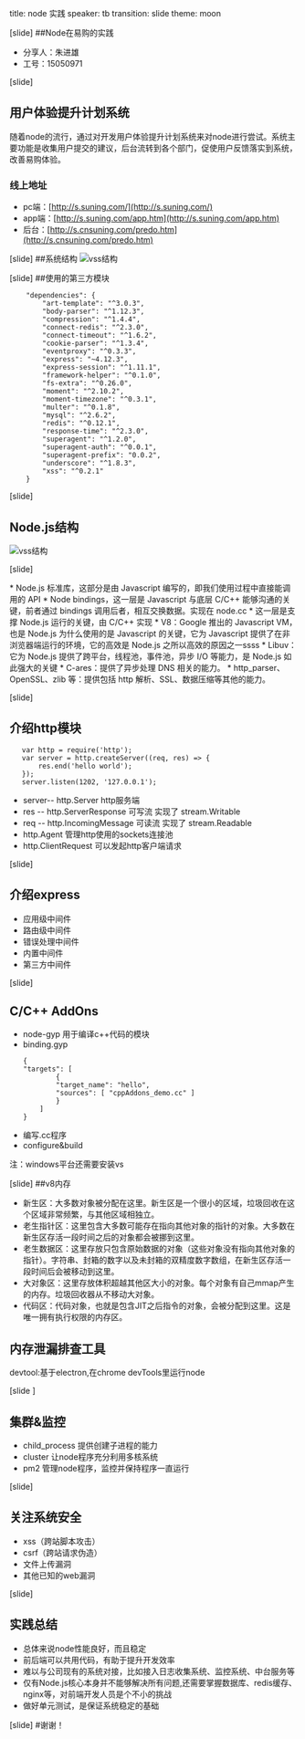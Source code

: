 
title: node 实践
speaker: tb
transition: slide
theme: moon

[slide]
##Node在易购的实践
- 分享人：朱进雄
- 工号：15050971

[slide]
## 用户体验提升计划系统
随着node的流行，通过对开发用户体验提升计划系统来对node进行尝试。系统主要功能是收集用户提交的建议，后台流转到各个部门，促使用户反馈落实到系统，改善易购体验。

### 线上地址
- pc端：[http://s.suning.com/](http://s.suning.com/) 
- app端：[http://s.suning.com/app.htm](http://s.suning.com/app.htm) 
- 后台：[http://s.cnsuning.com/predo.htm](http://s.cnsuning.com/predo.htm) 

[slide]
##系统结构
![vss结构](/images/vss.png)

[slide]
##使用的第三方模块
```
    "dependencies": {
        "art-template": "^3.0.3",
        "body-parser": "^1.12.3",
        "compression": "^1.4.4",
        "connect-redis": "^2.3.0",
        "connect-timeout": "^1.6.2",
        "cookie-parser": "^1.3.4",
        "eventproxy": "^0.3.3",
        "express": "~4.12.3",
        "express-session": "^1.11.1",
        "framework-helper": "^0.1.0",
        "fs-extra": "^0.26.0",
        "moment": "^2.10.2",
        "moment-timezone": "^0.3.1",
        "multer": "^0.1.8",
        "mysql": "^2.6.2",
        "redis": "^0.12.1",
        "response-time": "^2.3.0",
        "superagent": "^1.2.0",
        "superagent-auth": "^0.0.1",
        "superagent-prefix": "0.0.2",
        "underscore": "^1.8.3",
        "xss": "^0.2.1"
    }
```

[slide]
## Node.js结构
![vss结构](/images/node_arc.jpg)


[slide]
<div style="positon:relative;">
<img src="/images/node_arc.jpg" style="width:200px;height:150px;position:absolute;left:-200px;top:0;">
</div>
* Node.js 标准库，这部分是由 Javascript 编写的，即我们使用过程中直接能调用的 API 
* Node bindings，这一层是 Javascript 与底层 C/C++ 能够沟通的关键，前者通过 bindings 调用后者，相互交换数据。实现在 node.cc
* 这一层是支撑 Node.js 运行的关键，由 C/C++ 实现
    * V8：Google 推出的 Javascript VM，也是 Node.js 为什么使用的是 Javascript 的关键，它为 Javascript 提供了在非浏览器端运行的环境，它的高效是 Node.js 之所以高效的原因之一ssss
    * Libuv：它为 Node.js 提供了跨平台，线程池，事件池，异步 I/O 等能力，是 Node.js 如此强大的关键
    * C-ares：提供了异步处理 DNS 相关的能力。
    * http_parser、OpenSSL、zlib 等：提供包括 http 解析、SSL、数据压缩等其他的能力。


[slide]
## 介绍http模块 
    
 ```
    var http = require('http');
    var server = http.createServer((req, res) => {
        res.end('hello world');
    });
    server.listen(1202, '127.0.0.1');
```

- server-- http.Server http服务端
- res   -- http.ServerResponse  可写流 实现了 stream.Writable
- req   -- http.IncomingMessage 可读流 实现了 stream.Readable
- http.Agent 管理http使用的sockets连接池
- http.ClientRequest 可以发起http客户端请求

[slide]
## 介绍express
* 应用级中间件
* 路由级中间件
* 错误处理中间件
* 内置中间件
* 第三方中间件

[slide]
## C/C++ AddOns
* node-gyp 用于编译c++代码的模块
* binding.gyp 
    ```
    {
    "targets": [
            {
            "target_name": "hello",
            "sources": [ "cppAddons_demo.cc" ]
            }
        ]
    }
    ```
* 编写.cc程序
* configure&build

注：windows平台还需要安装vs


[slide]
##v8内存
* 新生区：大多数对象被分配在这里。新生区是一个很小的区域，垃圾回收在这个区域非常频繁，与其他区域相独立。
* 老生指针区：这里包含大多数可能存在指向其他对象的指针的对象。大多数在新生区存活一段时间之后的对象都会被挪到这里。
* 老生数据区：这里存放只包含原始数据的对象（这些对象没有指向其他对象的指针）。字符串、封箱的数字以及未封箱的双精度数字数组，在新生区存活一段时间后会被移动到这里。
* 大对象区：这里存放体积超越其他区大小的对象。每个对象有自己mmap产生的内存。垃圾回收器从不移动大对象。
* 代码区：代码对象，也就是包含JIT之后指令的对象，会被分配到这里。这是唯一拥有执行权限的内存区。

## 内存泄漏排查工具
devtool:基于electron,在chrome devTools里运行node

[slide ]
## 集群&监控
* child_process 提供创建子进程的能力
* cluster 让node程序充分利用多核系统
* pm2 管理node程序，监控并保持程序一直运行

[slide]
## 关注系统安全
* xss（跨站脚本攻击）
* csrf（跨站请求伪造）
* 文件上传漏洞 
* 其他已知的web漏洞 

[slide]
## 实践总结
* 总体来说node性能良好，而且稳定
* 前后端可以共用代码，有助于提升开发效率
* 难以与公司现有的系统对接，比如接入日志收集系统、监控系统、中台服务等
* 仅有Node.js核心本身并不能够解决所有问题,还需要掌握数据库、redis缓存、nginx等，对前端开发人员是个不小的挑战
* 做好单元测试，是保证系统稳定的基础


[slide]
#谢谢！
